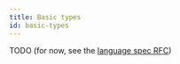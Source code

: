 ```yaml
---
title: Basic types
id: basic-types
---
```


TODO (for now, see the [language spec RFC](../999-contributing/999-rfcs/2023-06-12-language-spec.md))
